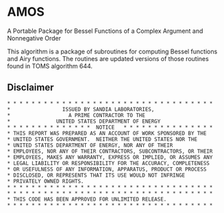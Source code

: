 # AMOS

A Portable Package for Bessel Functions of a Complex Argument
and Nonnegative Order

This algorithm is a package of subroutines for computing Bessel
functions and Airy functions.  The routines are updated
versions of those routines found in TOMS algorithm 644.

## Disclaimer

```
* * * * * * * * * * * * * * * * * * * * * * * * * * * * * * * * * *
*                 ISSUED BY SANDIA LABORATORIES,
*                   A PRIME CONTRACTOR TO THE
*               UNITED STATES DEPARTMENT OF ENERGY
* * * * * * * * * * * * * *  NOTICE   * * * * * * * * * * * * * * *
* THIS REPORT WAS PREPARED AS AN ACCOUNT OF WORK SPONSORED BY THE
* UNITED STATES GOVERNMENT.  NEITHER THE UNITED STATES NOR THE
* UNITED STATES DEPARTMENT OF ENERGY, NOR ANY OF THEIR
* EMPLOYEES, NOR ANY OF THEIR CONTRACTORS, SUBCONTRACTORS, OR THEIR
* EMPLOYEES, MAKES ANY WARRANTY, EXPRESS OR IMPLIED, OR ASSUMES ANY
* LEGAL LIABILITY OR RESPONSIBILITY FOR THE ACCURACY, COMPLETENESS
* OR USEFULNESS OF ANY INFORMATION, APPARATUS, PRODUCT OR PROCESS
* DISCLOSED, OR REPRESENTS THAT ITS USE WOULD NOT INFRINGE
* PRIVATELY OWNED RIGHTS.
* * * * * * * * * * * * * * * * * * * * * * * * * * * * * * * * * *
* * * * * * * * * * * * * * * * * * * * * * * * * * * * * * * * * *
* THIS CODE HAS BEEN APPROVED FOR UNLIMITED RELEASE.
* * * * * * * * * * * * * * * * * * * * * * * * * * * * * * * * * *
```
